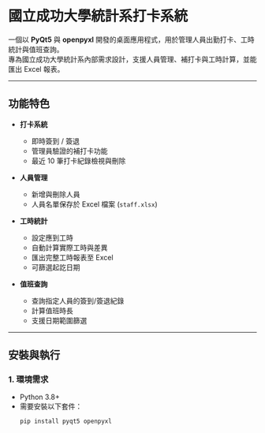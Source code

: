 # 國立成功大學統計系打卡系統

一個以 **PyQt5** 與 **openpyxl** 開發的桌面應用程式，用於管理人員出勤打卡、工時統計與值班查詢。  
專為國立成功大學統計系內部需求設計，支援人員管理、補打卡與工時計算，並能匯出 Excel 報表。

---

## 功能特色

- **打卡系統**
  - 即時簽到 / 簽退
  - 管理員驗證的補打卡功能
  - 最近 10 筆打卡紀錄檢視與刪除

- **人員管理**
  - 新增與刪除人員
  - 人員名單保存於 Excel 檔案 (`staff.xlsx`)

- **工時統計**
  - 設定應到工時
  - 自動計算實際工時與差異
  - 匯出完整工時報表至 Excel
  - 可篩選起訖日期

- **值班查詢**
  - 查詢指定人員的簽到/簽退紀錄
  - 計算值班時長
  - 支援日期範圍篩選

---

## 安裝與執行

### 1. 環境需求
- Python 3.8+
- 需要安裝以下套件：
  ```bash
  pip install pyqt5 openpyxl
